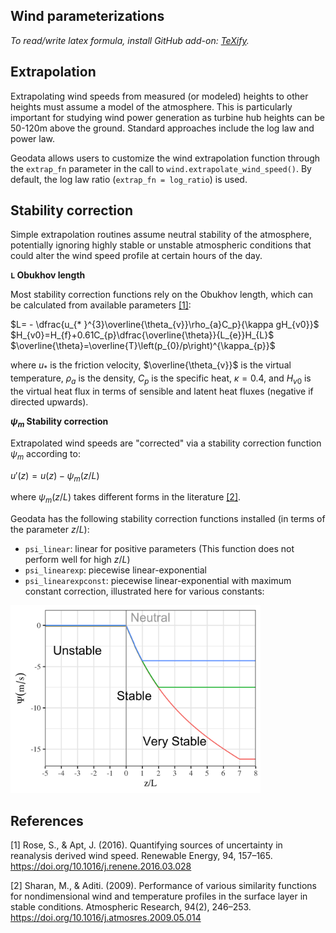 Wind parameterizations
-

_To read/write latex formula, install GitHub add-on: [TeXify](https://github.com/apps/texify)._

## Extrapolation

Extrapolating wind speeds from measured (or modeled) heights to other heights must assume a model of the atmosphere. This is particularly important for studying wind power generation as turbine hub heights can be 50-120m above the ground. Standard approaches include the log law and power law.

Geodata allows users to customize the wind extrapolation function through the `extrap_fn` parameter in the call to `wind.extrapolate_wind_speed()`. By default, the log law ratio (`extrap_fn = log_ratio`) is used.


## Stability correction

Simple extrapolation routines assume neutral stability of the atmosphere, potentially ignoring highly stable or unstable atmospheric conditions that could alter the wind speed profile at certain hours of the day.


**`L` Obukhov length**

Most stability correction functions rely on the Obukhov length, which can be calculated from available parameters [[1]](#1):

$L= - \dfrac{u_{* }^{3}\overline{\theta_{v}}\rho_{a}C_p}{\kappa gH_{v0}}$
$H_{v0}=H_{f}+0.61C_{p}\dfrac{\overline{\theta}}{L_{e}}H_{L}$
$\overline{\theta}=\overline{T}\left(p_{0}/p\right)^{\kappa_{p}}$

where $u_{* }$ is the friction velocity,  $\overline{\theta_{v}}$ is the virtual temperature, $\rho_a$ is the density, $C_p$ is the specific heat, $\kappa=0.4$, and $H_{v0}$ is the virtual heat flux in terms of sensible and latent heat fluxes (negative if directed upwards).


**$\psi_m$ Stability correction**

Extrapolated wind speeds are "corrected" via a stability correction function $\psi_m$ according to:

$u'(z) = u(z) - \psi_m(z/L)$

where $\psi_m(z/L)$ takes different forms in the literature [[2]](#2).

Geodata has the following stability correction functions installed (in terms of the parameter $z/L$):
- `psi_linear`: linear for positive parameters (This function does not perform well for high $z/L$)
- `psi_linearexp`: piecewise linear-exponential
- `psi_linearexpconst`: piecewise linear-exponential with maximum constant correction, illustrated here for various constants:
<img src="wind_stability_corrections.png" width="400">


## References

<a id="1">[1]</a> Rose, S., & Apt, J. (2016). Quantifying sources of uncertainty in reanalysis derived wind speed. Renewable Energy, 94, 157–165. https://doi.org/10.1016/j.renene.2016.03.028

<a id="2">[2]</a> Sharan, M., & Aditi. (2009). Performance of various similarity functions for nondimensional wind and temperature profiles in the surface layer in stable conditions. Atmospheric Research, 94(2), 246–253. https://doi.org/10.1016/j.atmosres.2009.05.014
